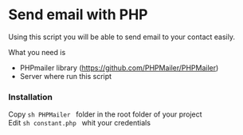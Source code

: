 # Send email with PHP
Using this  script you will be able to send email to your contact easily.


What you need is 
  - PHPmailer library (https://github.com/PHPMailer/PHPMailer)
  - Server where run this script


### Installation
Copy ```sh PHPMailer ``` folder in the root folder of your project <br /> 
Edit ```sh constant.php ``` whit your credentials
